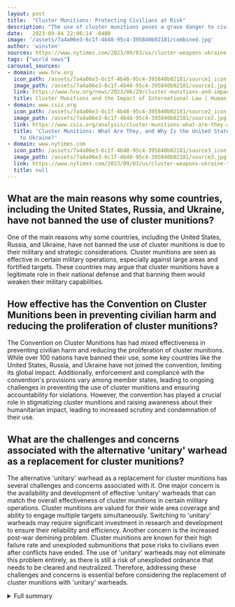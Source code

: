 ```yaml
---
layout: post
title:  "Cluster Munitions: Protecting Civilians at Risk"
description: "The use of cluster munitions poses a grave danger to civilians, with devastating consequences that extend long after conflicts have ended. Despite international efforts to ban their use, these deadly weapons continue to cause harm. In this article, we explore the impact of cluster munitions in Ukraine, the provisions of the Convention on Cluster Munitions, and the need for increased international cooperation to protect civilians."
date:   2023-09-04 22:06:14 -0400
image: '/assets/7a4a06e3-6c1f-4b48-95c4-395840b02181/combined.jpg'
author: 'winston'
sources: https://www.nytimes.com/2023/09/03/us/cluster-weapons-ukraine-troops.html https://www.hrw.org/news/2023/06/29/cluster-munitions-and-impact-international-law https://www.hrw.org/topic/arms/cluster-munitions https://www.csis.org/analysis/cluster-munitions-what-are-they-and-why-united-states-sending-them-ukraine https://www.icrc.org/en/doc/resources/documents/legal-fact-sheet/cluster-munitions-factsheet-230710.htm https://www.icrc.org/en/doc/resources/documents/legal-fact-sheet/cluster-munitions-factsheet-230710.htm
tags: ["world news"]
carousel_sources:
- domain: www.hrw.org
  icon_path: /assets/7a4a06e3-6c1f-4b48-95c4-395840b02181/source1_icon.jpg
  image_path: /assets/7a4a06e3-6c1f-4b48-95c4-395840b02181/source1.jpg
  link: https://www.hrw.org/news/2023/06/29/cluster-munitions-and-impact-international-law
  title: Cluster Munitions and the Impact of International Law | Human Rights Watch
- domain: www.csis.org
  icon_path: /assets/7a4a06e3-6c1f-4b48-95c4-395840b02181/source2_icon.jpg
  image_path: /assets/7a4a06e3-6c1f-4b48-95c4-395840b02181/source2.jpg
  link: https://www.csis.org/analysis/cluster-munitions-what-are-they-and-why-united-states-sending-them-ukraine
  title: 'Cluster Munitions: What Are They, and Why Is the United States Sending Them
    to Ukraine?'
- domain: www.nytimes.com
  icon_path: /assets/7a4a06e3-6c1f-4b48-95c4-395840b02181/source3_icon.jpg
  image_path: /assets/7a4a06e3-6c1f-4b48-95c4-395840b02181/source3.jpg
  link: https://www.nytimes.com/2023/09/03/us/cluster-weapons-ukraine-troops.html
  title: null
---
```


## What are the main reasons why some countries, including the United States, Russia, and Ukraine, have not banned the use of cluster munitions?
One of the main reasons why some countries, including the United States, Russia, and Ukraine, have not banned the use of cluster munitions is due to their military and strategic considerations. Cluster munitions are seen as effective in certain military operations, especially against large areas and fortified targets. These countries may argue that cluster munitions have a legitimate role in their national defense and that banning them would weaken their military capabilities.

## How effective has the Convention on Cluster Munitions been in preventing civilian harm and reducing the proliferation of cluster munitions?
The Convention on Cluster Munitions has had mixed effectiveness in preventing civilian harm and reducing the proliferation of cluster munitions. While over 100 nations have banned their use, some key countries like the United States, Russia, and Ukraine have not joined the convention, limiting its global impact. Additionally, enforcement and compliance with the convention's provisions vary among member states, leading to ongoing challenges in preventing the use of cluster munitions and ensuring accountability for violations. However, the convention has played a crucial role in stigmatizing cluster munitions and raising awareness about their humanitarian impact, leading to increased scrutiny and condemnation of their use.

## What are the challenges and concerns associated with the alternative 'unitary' warhead as a replacement for cluster munitions?
The alternative 'unitary' warhead as a replacement for cluster munitions has several challenges and concerns associated with it. One major concern is the availability and development of effective 'unitary' warheads that can match the overall effectiveness of cluster munitions in certain military operations. Cluster munitions are valued for their wide area coverage and ability to engage multiple targets simultaneously. Switching to 'unitary' warheads may require significant investment in research and development to ensure their reliability and efficiency. Another concern is the increased post-war demining problem. Cluster munitions are known for their high failure rate and unexploded submunitions that pose risks to civilians even after conflicts have ended. The use of 'unitary' warheads may not eliminate this problem entirely, as there is still a risk of unexploded ordnance that needs to be cleared and neutralized. Therefore, addressing these challenges and concerns is essential before considering the replacement of cluster munitions with 'unitary' warheads.


<details>
        <summary>Full summary</summary>
<p>Cluster munitions are a type of weapon that scatters dozens or even hundreds of small grenades. These grenades can be hazardous due to their high failure rate and the difficulty in detecting them. Over 100 nations have banned their use, but the United States, Russia, and Ukraine have not. </p>
<p>The use of cluster munitions in Ukraine has caused harm to civilians, as the submunitions often fail to explode on impact. Advocacy against cluster munitions has been ongoing for two decades, with faith in international law as a driving force. There have been encounters with cluster munitions in Afghanistan, prompting the proposal of a new treaty to restrict their use. This led to negotiations resulting in the Convention on Cluster Munitions, which takes a humanitarian approach to disarmament. </p>
<p>The Cluster Munition Coalition has been actively involved in promoting the convention and its measures to prevent civilian harm and assist victims. The convention also focuses on the destruction of cluster munitions and submunitions, with positive impacts being seen in reducing their proliferation. The stigmatization of cluster munitions has been a strong deterrent, and the convention has been used as a tool to condemn their use in Ukraine. However, more countries need to join the convention to further impede cluster munition proliferation. </p>
<p>Cluster munitions pose an immediate threat to civilians during conflict, as they randomly scatter submunitions or bomblets over a wide area. The remnants of cluster munitions, including unexploded submunitions, continue to pose dangers even after conflicts have ended. The Convention on Cluster Munitions, established in 2008, prohibits their use, production, transfer, and stockpiling. It also requires the destruction of stockpiles, clearance of contaminated areas, and assistance to victims. More than 120 states have joined the convention, and organizations like Human Rights Watch contribute to monitoring the implementation of its obligations. </p>
<p>The alternative to cluster munitions is a 'unitary' warhead with a single explosive package, but there are concerns about their availability. Despite controversies surrounding cluster munitions, the Biden administration decided to provide them to Ukraine due to a lack of alternatives and the Ukrainian request. However, their use will increase the post-war demining problem. </p>
<p>The impact of cluster munitions on civilians in populated areas remains a serious concern. Technological improvements have not fully solved the problem of cluster munitions, and their wide area effects and unexploded submunitions continue to cause civilian casualties. It is crucial for more states to join the Convention on Cluster Munitions to address the humanitarian problems caused by these weapons.</p>
</details>